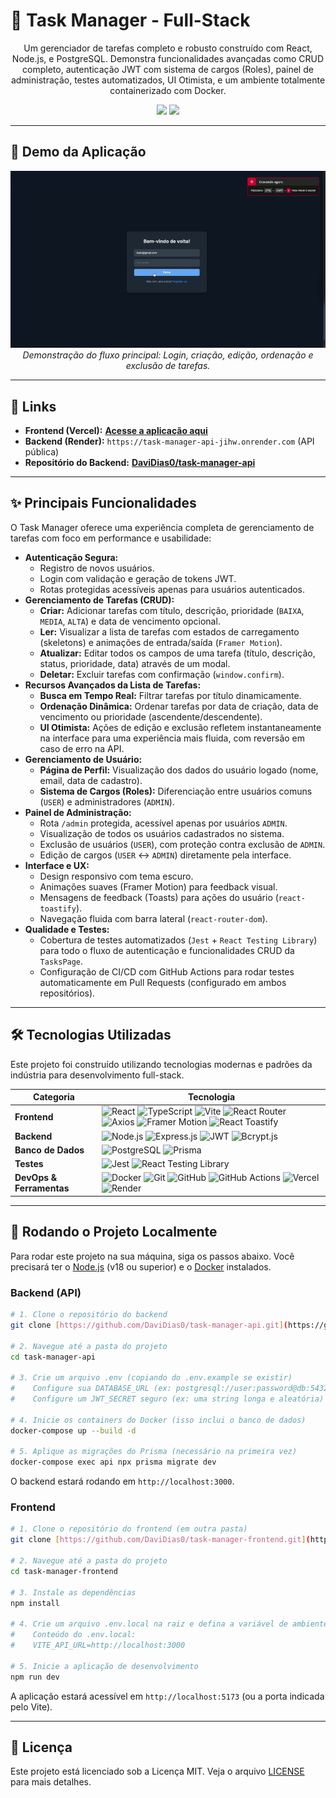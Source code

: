 # 🎯 Task Manager - Full-Stack

<p align="center">
  Um gerenciador de tarefas completo e robusto construído com React, Node.js, e PostgreSQL. Demonstra funcionalidades avançadas como CRUD completo, autenticação JWT com sistema de cargos (Roles), painel de administração, testes automatizados, UI Otimista, e um ambiente totalmente containerizado com Docker.
</p>

<p align="center">
  <img src="https://img.shields.io/badge/Status-Concluído-brightgreen?style=for-the-badge" />
  <img src="https://img.shields.io/github/license/DaviDias0/task-manager-frontend?style=for-the-badge&color=blue" />
  </p>

---

## 📸 Demo da Aplicação

<div align="center">

![Demo da Aplicação](https://raw.githubusercontent.com/DaviDias0/task-manager-frontend/main/assets/demo.gif)
*Demonstração do fluxo principal: Login, criação, edição, ordenação e exclusão de tarefas.*

</div>

---

## 🔗 Links

- **Frontend (Vercel):** [**Acesse a aplicação aqui**](https://task-manager-frontend-git-main-sdavi01724-9026s-projects.vercel.app/)
- **Backend (Render):** `https://task-manager-api-jihw.onrender.com` (API pública)
- **Repositório do Backend:** [**DaviDias0/task-manager-api**](https://github.com/DaviDias0/task-manager-api)

---

## ✨ Principais Funcionalidades

O Task Manager oferece uma experiência completa de gerenciamento de tarefas com foco em performance e usabilidade:

- **Autenticação Segura:**
  - Registro de novos usuários.
  - Login com validação e geração de tokens JWT.
  - Rotas protegidas acessíveis apenas para usuários autenticados.
- **Gerenciamento de Tarefas (CRUD):**
  - **Criar:** Adicionar tarefas com título, descrição, prioridade (`BAIXA`, `MEDIA`, `ALTA`) e data de vencimento opcional.
  - **Ler:** Visualizar a lista de tarefas com estados de carregamento (skeletons) e animações de entrada/saída (`Framer Motion`).
  - **Atualizar:** Editar todos os campos de uma tarefa (título, descrição, status, prioridade, data) através de um modal.
  - **Deletar:** Excluir tarefas com confirmação (`window.confirm`).
- **Recursos Avançados da Lista de Tarefas:**
  - **Busca em Tempo Real:** Filtrar tarefas por título dinamicamente.
  - **Ordenação Dinâmica:** Ordenar tarefas por data de criação, data de vencimento ou prioridade (ascendente/descendente).
  - **UI Otimista:** Ações de edição e exclusão refletem instantaneamente na interface para uma experiência mais fluida, com reversão em caso de erro na API.
- **Gerenciamento de Usuário:**
  - **Página de Perfil:** Visualização dos dados do usuário logado (nome, email, data de cadastro).
  - **Sistema de Cargos (Roles):** Diferenciação entre usuários comuns (`USER`) e administradores (`ADMIN`).
- **Painel de Administração:**
  - Rota `/admin` protegida, acessível apenas por usuários `ADMIN`.
  - Visualização de todos os usuários cadastrados no sistema.
  - Exclusão de usuários (`USER`), com proteção contra exclusão de `ADMIN`.
  - Edição de cargos (`USER` <-> `ADMIN`) diretamente pela interface.
- **Interface e UX:**
  - Design responsivo com tema escuro.
  - Animações suaves (Framer Motion) para feedback visual.
  - Mensagens de feedback (Toasts) para ações do usuário (`react-toastify`).
  - Navegação fluida com barra lateral (`react-router-dom`).
- **Qualidade e Testes:**
  - Cobertura de testes automatizados (`Jest` + `React Testing Library`) para todo o fluxo de autenticação e funcionalidades CRUD da `TasksPage`.
  - Configuração de CI/CD com GitHub Actions para rodar testes automaticamente em Pull Requests (configurado em ambos repositórios).

---

## 🛠️ Tecnologias Utilizadas

Este projeto foi construído utilizando tecnologias modernas e padrões da indústria para desenvolvimento full-stack.

| Categoria | Tecnologia |
| --- | --- |
| **Frontend** | ![React](https://img.shields.io/badge/React-000?style=for-the-badge&logo=react&logoColor=00FF00) ![TypeScript](https://img.shields.io/badge/TypeScript-000?style=for-the-badge&logo=typescript&logoColor=00FF00) ![Vite](https://img.shields.io/badge/Vite-000?style=for-the-badge&logo=vite&logoColor=00FF00) ![React Router](https://img.shields.io/badge/React_Router-000?style=for-the-badge&logo=reactrouter&logoColor=00FF00) ![Axios](https://img.shields.io/badge/Axios-000?style=for-the-badge&logo=axios&logoColor=00FF00) ![Framer Motion](https://img.shields.io/badge/Framer_Motion-000?style=for-the-badge&logo=framer&logoColor=00FF00) ![React Toastify](https://img.shields.io/badge/React_Toastify-000?style=for-the-badge&logo=reacttoastify&logoColor=00FF00) |
| **Backend** | ![Node.js](https://img.shields.io/badge/Node.js-000?style=for-the-badge&logo=nodedotjs&logoColor=00FF00) ![Express.js](https://img.shields.io/badge/Express.js-000?style=for-the-badge&logo=express&logoColor=00FF00) ![JWT](https://img.shields.io/badge/JWT-000?style=for-the-badge&logo=jsonwebtokens&logoColor=00FF00) ![Bcrypt.js](https://img.shields.io/badge/Bcrypt-000?style=for-the-badge&logo=bcrypt&logoColor=00FF00) |
| **Banco de Dados** | ![PostgreSQL](https://img.shields.io/badge/PostgreSQL-000?style=for-the-badge&logo=postgresql&logoColor=00FF00) ![Prisma](https://img.shields.io/badge/Prisma-000?style=for-the-badge&logo=prisma&logoColor=00FF00) |
| **Testes** | ![Jest](https://img.shields.io/badge/Jest-000?style=for-the-badge&logo=jest&logoColor=00FF00) ![React Testing Library](https://img.shields.io/badge/Testing_Library-000?style=for-the-badge&logo=testinglibrary&logoColor=00FF00) |
| **DevOps & Ferramentas** | ![Docker](https://img.shields.io/badge/Docker-000?style=for-the-badge&logo=docker&logoColor=00FF00) ![Git](https://img.shields.io/badge/Git-000?style=for-the-badge&logo=git&logoColor=00FF00) ![GitHub](https://img.shields.io/badge/GitHub-000?style=for-the-badge&logo=github&logoColor=00FF00) ![GitHub Actions](https://img.shields.io/badge/GitHub_Actions-000?style=for-the-badge&logo=githubactions&logoColor=00FF00) ![Vercel](https://img.shields.io/badge/Vercel-000?style=for-the-badge&logo=vercel&logoColor=00FF00) ![Render](https://img.shields.io/badge/Render-000?style=for-the-badge&logo=render&logoColor=00FF00) |

---

## 🚀 Rodando o Projeto Localmente

Para rodar este projeto na sua máquina, siga os passos abaixo. Você precisará ter o [Node.js](https://nodejs.org/en/) (v18 ou superior) e o [Docker](https://www.docker.com/products/docker-desktop/) instalados.

### Backend (API)
```bash
# 1. Clone o repositório do backend
git clone [https://github.com/DaviDias0/task-manager-api.git](https://github.com/DaviDias0/task-manager-api.git)

# 2. Navegue até a pasta do projeto
cd task-manager-api

# 3. Crie um arquivo .env (copiando do .env.example se existir)
#    Configure sua DATABASE_URL (ex: postgresql://user:password@db:5432/taskdb)
#    Configure um JWT_SECRET seguro (ex: uma string longa e aleatória)

# 4. Inicie os containers do Docker (isso inclui o banco de dados)
docker-compose up --build -d

# 5. Aplique as migrações do Prisma (necessário na primeira vez)
docker-compose exec api npx prisma migrate dev
```
O backend estará rodando em `http://localhost:3000`.

### Frontend
```bash
# 1. Clone o repositório do frontend (em outra pasta)
git clone [https://github.com/DaviDias0/task-manager-frontend.git](https://github.com/DaviDias0/task-manager-frontend.git)

# 2. Navegue até a pasta do projeto
cd task-manager-frontend

# 3. Instale as dependências
npm install

# 4. Crie um arquivo .env.local na raiz e defina a variável de ambiente da API
#    Conteúdo do .env.local:
#    VITE_API_URL=http://localhost:3000

# 5. Inicie a aplicação de desenvolvimento
npm run dev
```
A aplicação estará acessível em `http://localhost:5173` (ou a porta indicada pelo Vite).

---

## 📄 Licença

Este projeto está licenciado sob a Licença MIT. Veja o arquivo [LICENSE](LICENSE) para mais detalhes.

